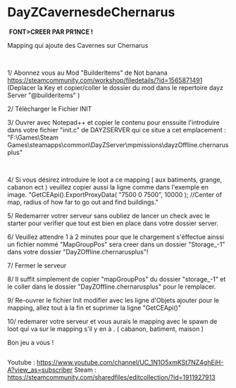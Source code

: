 # DayZCavernesdeChernarus
<a href="https://zupimages.net/viewer.php?id=19/46/xbdb.png"><img src="https://zupimages.net/up/19/46/xbdb.png" alt="" /></a>
<B>FONT>CREER PAR PR1NCE !</FONT></B>

Mapping  qui ajoute des Cavernes sur Chernarus


<a href="https://zupimages.net/viewer.php?id=19/46/it3f.jpg"><img src="https://zupimages.net/up/19/46/it3f.jpg" alt="" /></a>
<a href="https://zupimages.net/viewer.php?id=19/46/09sd.jpg"><img src="https://zupimages.net/up/19/46/09sd.jpg" alt="" /></a>


1/  Abonnez vous au Mod "BuilderItems" de Not banana
https://steamcommunity.com/workshop/filedetails/?id=1565871491
(Deplacer la Key et copier/coller le dossier du mod dans le repertoire dayz Server "@builderitems" )


2/ Télècharger le Fichier INIT


3/ Ouvrer avec Notepad++ et copier le contenu pour enssuite l'introduire dans votre fichier "init.c" de DAYZSERVER qui ce situe a cet emplacement :
"F:\Games\Steam Games\steamapps\common\DayZServer\mpmissions\dayzOffline.chernarusplus"


<a href="https://zupimages.net/viewer.php?id=19/46/85xy.png"><img src="https://zupimages.net/up/19/46/85xy.png" alt="" /></a>
<a href="https://zupimages.net/viewer.php?id=19/46/ri1w.png"><img src="https://zupimages.net/up/19/46/ri1w.png" alt="" /></a>
<a href="https://zupimages.net/viewer.php?id=19/46/q8jn.png"><img src="https://zupimages.net/up/19/46/q8jn.png" alt="" /></a>


4/ Si vous désirez introduire le loot a ce mapping ( aux batiments, grange, cabanon ect ) veuillez copier aussi la ligne  comme dans l'exemple en image.
"GetCEApi().ExportProxyData( "7500 0 7500", 10000 );  //Center of map, radius of how far to go out and find buildings."


5/ Redemarrer votrer serveur sans oubliez de lancer un check avec le starter pour verifier que tout est bien en place dans votre dossier server.


6/ Veuillez attendre 1 à 2 minutes pour que le chargement s'éffectue ainssi un fichier nommé "MapGroupPos" sera creer dans un dossier "Storage_-1" dans votre dossier "DayZOffline.chernarusplus"!


7/ Fermer le serveur


8/ Il suffit simplement de copier "mapGroupPos" du dossier "storage_-1" et le coller dans le dossier "DayZOffline.chernarusplus" pour le remplacer.
<a href="https://zupimages.net/viewer.php?id=19/46/1bpv.png"><img src="https://zupimages.net/up/19/46/1bpv.png" alt="" /></a>


9/ Re-ouvrer le fichier Init modifier avec les ligne d'Objets ajouter pour le mapping, allez tout à la fin et suprimer la ligne "GetCEApi()"


10/ redemarer votre serveur et vous aurais le mapping avec le spawn de loot qui va sur le mapping s'il y en à .  ( cabanon, batiment, maison )


Bon jeu a vous !


<a href="https://zupimages.net/viewer.php?id=19/46/8x8b.png"><img src="https://zupimages.net/up/19/46/8x8b.png" alt="" /></a>


Youtube : https://www.youtube.com/channel/UC_1N1O5xmKSt7NZ4ghEjH-A?view_as=subscriber
Steam : https://steamcommunity.com/sharedfiles/editcollection/?id=1911927913
